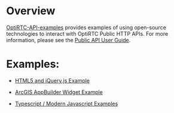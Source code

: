 # Overview

[OptiRTC-API-examples](https://github.com/OptiRTC/OptiRTC-API-examples) provides examples of using open-source technologies to interact with OptiRTC Public HTTP APIs. For more information, please see the [Public API User Guide](https://docs.optirtc.com/api/public-api-v1/).

# Examples:

* [HTML5 and jQuery.js Example](./html5AndJQuery)

* [ArcGIS AppBuilder Widget Example](./ArcGISAppBuilderWidget)

* [Typescript / Modern Javascript Examples](./esNextAndTypescript)
